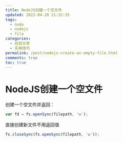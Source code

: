 ```yaml
---
title: NodeJS创建一个空文件
updated: 2022-04-28 21:32:35
tags:
  - node
  - nodejs
  - file
categories:
  - 经验分享
  - 实用技巧
permalink: /post/nodejs-create-an-empty-file.html
comments: true
toc: true
---
```

# NodeJS创建一个空文件

创建一个空文件并返回：

```javascript
var fd = fs.openSync(filepath, 'w');
```

直接创建新文件不用返回值

```javascript
fs.closeSync(fs.openSync(filepath, 'w'));
```